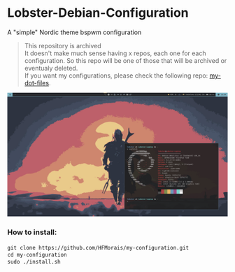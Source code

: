 # Lobster-Debian-Configuration
A "simple" Nordic theme bspwm configuration 

> This repository is archived\
> It doesn't make much sense having x repos, each one for each configuration. So this repo will be one of those that will be archived or eventualy deleted.\
> If you want my configurations, please check the following repo: [my-dot-files](https://github.com/HFMorais/my-dot-files).

[![Screenshot](https://raw.githubusercontent.com/HFMorais/my-bspwm-configuration/main/resources/screenshot.png)](https://raw.githubusercontent.com/HFMorais/my-bspwm-configuration/main/resources/screenshot.png)


### How to install:

```
git clone https://github.com/HFMorais/my-configuration.git
cd my-configuration
sudo ./install.sh
```
